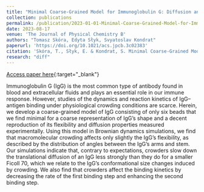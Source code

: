 ```yaml
---
title: "Minimal Coarse-Grained Model for Immunoglobulin G: Diffusion and Binding under Crowding"
collection: publications
permalink: /publication/2023-01-01-Minimal-Coarse-Grained-Model-for-Immunoglobulin-G-Diffusion-and-Binding-under-Crowding
date: 2023-08-17
venue: 'The Journal of Physical Chemistry B'
authors: "Tomasz Skóra, Edyta Słyk, Svyatoslav Kondrat"
paperurl: 'https://doi.org/10.1021/acs.jpcb.3c02383'
citation: 'Skóra, T., Słyk, E. & Kondrat, S. Minimal Coarse-Grained Model for Immunoglobulin G: Diffusion and Binding under Crowding. The Journal of Physical Chemistry B 127, 7442–7448 (2023)'
research: "diff"
---
```

[Access paper here](https://doi.org/10.1021/acs.jpcb.3c02383){:target="_blank"}

Immunoglobulin G (IgG) is the most common type of antibody found in blood and extracellular fluids and plays an essential role in our immune response. However, studies of the dynamics and reaction kinetics of IgG–antigen binding under physiological crowding conditions are scarce. Herein, we develop a coarse-grained model of IgG consisting of only six beads that we find minimal for a coarse representation of IgG’s shape and a decent reproduction of its flexibility and diffusion properties measured experimentally. Using this model in Brownian dynamics simulations, we find that macromolecular crowding affects only slightly the IgG’s flexibility, as described by the distribution of angles between the IgG’s arms and stem. Our simulations indicate that, contrary to expectations, crowders slow down the translational diffusion of an IgG less strongly than they do for a smaller Ficoll 70, which we relate to the IgG’s conformational size changes induced by crowding. We also find that crowders affect the binding kinetics by decreasing the rate of the first binding step and enhancing the second binding step.